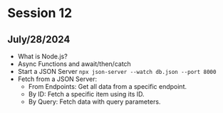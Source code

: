 # Session 12
## July/28/2024

- What is Node.js?
- Async Functions and await/then/catch
- Start a JSON Server `npx json-server --watch db.json --port 8000`
- Fetch from a JSON Server:
  - From Endpoints: Get all data from a specific endpoint.
  - By ID: Fetch a specific item using its ID.
  - By Query: Fetch data with query parameters.
